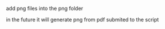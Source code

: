 add png files into the png folder

in the future it will generate png from pdf submited to the script